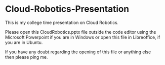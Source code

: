 # Cloud-Robotics-Presentation

This is my college time presentation on Cloud Robotics.

Please open this CloudRobotics.pptx file outside the code editor using the Microsoft Powerpoint if you are in Windows or open this file in Libreoffice, if you are in Ubuntu.

If you have any doubt regarding the opening of this file or anything else then please ping me.
